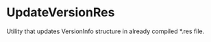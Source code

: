 UpdateVersionRes
================

Utility that updates VersionInfo structure in already compiled *.res file.
